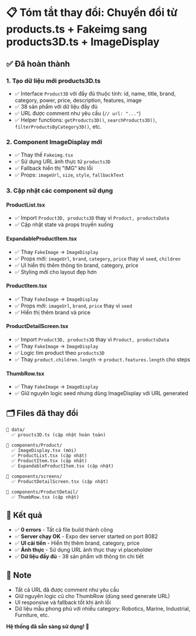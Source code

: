 # 📋 Tóm tắt thay đổi: Chuyển đổi từ products.ts + Fakeimg sang products3D.ts + ImageDisplay

## ✅ Đã hoàn thành

### 1. **Tạo dữ liệu mới products3D.ts**
- ✅ Interface `Product3D` với đầy đủ thuộc tính: id, name, title, brand, category, power, price, description, features, image
- ✅ 38 sản phẩm với dữ liệu đầy đủ
- ✅ URL được comment như yêu cầu (`// url: "..."`)
- ✅ Helper functions: `getProducts3D()`, `searchProducts3D()`, `filterProductsByCategory3D()`, etc.

### 2. **Component ImageDisplay mới**
- ✅ Thay thế `Fakeimg.tsx` 
- ✅ Sử dụng URL ảnh thực từ `products3D`
- ✅ Fallback hiển thị "IMG" khi lỗi
- ✅ Props: `imageUrl`, `size`, `style`, `fallbackText`

### 3. **Cập nhật các component sử dụng**

#### ProductList.tsx
- ✅ Import `Product3D, products3D` thay vì `Product, productsData`
- ✅ Cập nhật state và props truyền xuống

#### ExpandableProductItem.tsx
- ✅ Thay `FakeImage` → `ImageDisplay`
- ✅ Props mới: `imageUrl`, `brand`, `category`, `price` thay vì `seed`, `children`
- ✅ UI hiển thị thêm thông tin brand, category, price
- ✅ Styling mới cho layout đẹp hơn

#### ProductItem.tsx  
- ✅ Thay `FakeImage` → `ImageDisplay`
- ✅ Props mới: `imageUrl`, `brand`, `price` thay vì `seed`
- ✅ Hiển thị thêm brand và price

#### ProductDetailScreen.tsx
- ✅ Import `Product3D, products3D` thay vì `Product, productsData`
- ✅ Thay `FakeImage` → `ImageDisplay`
- ✅ Logic tìm product theo `products3D`
- ✅ Thay `product.children.length` → `product.features.length` cho steps

#### ThumbRow.tsx
- ✅ Thay `FakeImage` → `ImageDisplay`
- ✅ Giữ nguyên logic seed nhưng dùng ImageDisplay với URL generated

## 🗂️ Files đã thay đổi

```
📁 data/
  ✅ proucts3D.ts (cập nhật hoàn toàn)

📁 components/Product/
  ✅ ImageDisplay.tsx (mới)
  ✅ ProductList.tsx (cập nhật)
  ✅ ProductItem.tsx (cập nhật)  
  ✅ ExpandableProductItem.tsx (cập nhật)

📁 components/screens/
  ✅ ProductDetailScreen.tsx (cập nhật)

📁 components/ProductDetail/
  ✅ ThumbRow.tsx (cập nhật)
```

## 🚀 Kết quả

- ✅ **0 errors** - Tất cả file build thành công
- ✅ **Server chạy OK** - Expo dev server started on port 8082
- ✅ **UI cải tiến** - Hiển thị thêm brand, category, price
- ✅ **Ảnh thực** - Sử dụng URL ảnh thực thay vì placeholder
- ✅ **Dữ liệu đầy đủ** - 38 sản phẩm với thông tin chi tiết

## 📝 Note

- Tất cả URL đã được comment như yêu cầu
- Giữ nguyên logic cũ cho ThumbRow (dùng seed generate URL)
- UI responsive và fallback tốt khi ảnh lỗi
- Dữ liệu mẫu phong phú với nhiều category: Robotics, Marine, Industrial, Furniture, etc.

**Hệ thống đã sẵn sàng sử dụng! 🎉**
